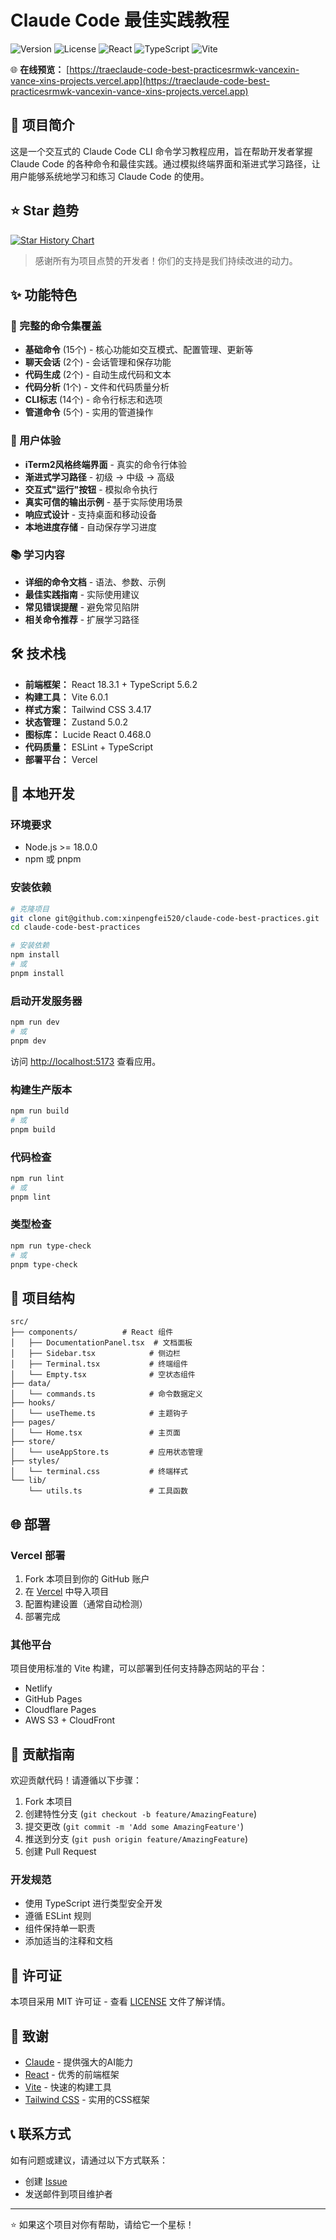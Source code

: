 # Claude Code 最佳实践教程

![Version](https://img.shields.io/github/v/release/xinpengfei520/claude-code-best-practices?style=flat-square)
![License](https://img.shields.io/github/license/xinpengfei520/claude-code-best-practices?style=flat-square)
![React](https://img.shields.io/badge/React-18.3.1-blue?style=flat-square&logo=react)
![TypeScript](https://img.shields.io/badge/TypeScript-5.6.2-blue?style=flat-square&logo=typescript)
![Vite](https://img.shields.io/badge/Vite-6.0.1-646CFF?style=flat-square&logo=vite)

🌐 **在线预览：** [https://traeclaude-code-best-practicesrmwk-vancexin-vance-xins-projects.vercel.app](https://traeclaude-code-best-practicesrmwk-vancexin-vance-xins-projects.vercel.app)

## 📖 项目简介

这是一个交互式的 Claude Code CLI 命令学习教程应用，旨在帮助开发者掌握 Claude Code 的各种命令和最佳实践。通过模拟终端界面和渐进式学习路径，让用户能够系统地学习和练习 Claude Code 的使用。

## ⭐ Star 趋势

[![Star History Chart](https://api.star-history.com/svg?repos=xinpengfei520/claude-code-best-practices&type=Date)](https://star-history.com/#xinpengfei520/claude-code-best-practices&Date)

> 感谢所有为项目点赞的开发者！你们的支持是我们持续改进的动力。

## ✨ 功能特色

### 🎯 完整的命令集覆盖
- **基础命令** (15个) - 核心功能如交互模式、配置管理、更新等
- **聊天会话** (2个) - 会话管理和保存功能
- **代码生成** (2个) - 自动生成代码和文本
- **代码分析** (1个) - 文件和代码质量分析
- **CLI标志** (14个) - 命令行标志和选项
- **管道命令** (5个) - 实用的管道操作

### 🎨 用户体验
- **iTerm2风格终端界面** - 真实的命令行体验
- **渐进式学习路径** - 初级 → 中级 → 高级
- **交互式"运行"按钮** - 模拟命令执行
- **真实可信的输出示例** - 基于实际使用场景
- **响应式设计** - 支持桌面和移动设备
- **本地进度存储** - 自动保存学习进度

### 📚 学习内容
- **详细的命令文档** - 语法、参数、示例
- **最佳实践指南** - 实际使用建议
- **常见错误提醒** - 避免常见陷阱
- **相关命令推荐** - 扩展学习路径

## 🛠️ 技术栈

- **前端框架：** React 18.3.1 + TypeScript 5.6.2
- **构建工具：** Vite 6.0.1
- **样式方案：** Tailwind CSS 3.4.17
- **状态管理：** Zustand 5.0.2
- **图标库：** Lucide React 0.468.0
- **代码质量：** ESLint + TypeScript
- **部署平台：** Vercel

## 🚀 本地开发

### 环境要求
- Node.js >= 18.0.0
- npm 或 pnpm

### 安装依赖
```bash
# 克隆项目
git clone git@github.com:xinpengfei520/claude-code-best-practices.git
cd claude-code-best-practices

# 安装依赖
npm install
# 或
pnpm install
```

### 启动开发服务器
```bash
npm run dev
# 或
pnpm dev
```

访问 [http://localhost:5173](http://localhost:5173) 查看应用。

### 构建生产版本
```bash
npm run build
# 或
pnpm build
```

### 代码检查
```bash
npm run lint
# 或
pnpm lint
```

### 类型检查
```bash
npm run type-check
# 或
pnpm type-check
```

## 📁 项目结构

```
src/
├── components/          # React 组件
│   ├── DocumentationPanel.tsx  # 文档面板
│   ├── Sidebar.tsx            # 侧边栏
│   ├── Terminal.tsx           # 终端组件
│   └── Empty.tsx              # 空状态组件
├── data/
│   └── commands.ts            # 命令数据定义
├── hooks/
│   └── useTheme.ts            # 主题钩子
├── pages/
│   └── Home.tsx               # 主页面
├── store/
│   └── useAppStore.ts         # 应用状态管理
├── styles/
│   └── terminal.css           # 终端样式
└── lib/
    └── utils.ts               # 工具函数
```

## 🌐 部署

### Vercel 部署

1. Fork 本项目到你的 GitHub 账户
2. 在 [Vercel](https://vercel.com) 中导入项目
3. 配置构建设置（通常自动检测）
4. 部署完成

### 其他平台

项目使用标准的 Vite 构建，可以部署到任何支持静态网站的平台：
- Netlify
- GitHub Pages
- Cloudflare Pages
- AWS S3 + CloudFront

## 🤝 贡献指南

欢迎贡献代码！请遵循以下步骤：

1. Fork 本项目
2. 创建特性分支 (`git checkout -b feature/AmazingFeature`)
3. 提交更改 (`git commit -m 'Add some AmazingFeature'`)
4. 推送到分支 (`git push origin feature/AmazingFeature`)
5. 创建 Pull Request

### 开发规范
- 使用 TypeScript 进行类型安全开发
- 遵循 ESLint 规则
- 组件保持单一职责
- 添加适当的注释和文档

## 📄 许可证

本项目采用 MIT 许可证 - 查看 [LICENSE](LICENSE) 文件了解详情。

## 🙏 致谢

- [Claude](https://claude.ai) - 提供强大的AI能力
- [React](https://reactjs.org) - 优秀的前端框架
- [Vite](https://vitejs.dev) - 快速的构建工具
- [Tailwind CSS](https://tailwindcss.com) - 实用的CSS框架

## 📞 联系方式

如有问题或建议，请通过以下方式联系：
- 创建 [Issue](https://github.com/xinpengfei520/claude-code-best-practices/issues)
- 发送邮件到项目维护者

---

⭐ 如果这个项目对你有帮助，请给它一个星标！
